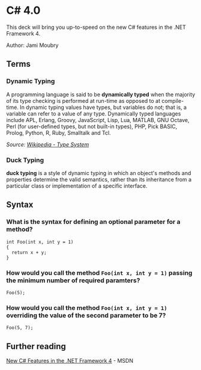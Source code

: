 C# 4.0
======

This deck will bring you up-to-speed on the new C# features in the .NET Framework 4.

Author: Jami Moubry

## Terms

### Dynamic Typing

A programming language is said to be **dynamically typed** when the majority of its type checking is performed at run-time as opposed to at compile-time. In dynamic typing values have types, but variables do not; that is, a variable can refer to a value of any type. Dynamically typed languages include APL, Erlang, Groovy, JavaScript, Lisp, Lua, MATLAB, GNU Octave, Perl (for user-defined types, but not built-in types), PHP, Pick BASIC, Prolog, Python, R, Ruby, Smalltalk and Tcl.

*Source: [Wikipedia - Type System](http://en.wikipedia.org/wiki/Type_system#Dynamic_typing)*

### Duck Typing

**duck typing** is a style of dynamic typing in which an object's methods and properties determine the valid semantics, rather than its inheritance from a particular class or implementation of a specific interface.

## Syntax

### What is the syntax for defining an optional parameter for a method?

    int Foo(int x, int y = 1)
    {
      return x + y;
    }

### How would you call the method `Foo(int x, int y = 1)` passing the minimum number of required paramters?

    Foo(5);

### How would you call the method `Foo(int x, int y = 1)` overriding the value of the second parameter to be 7?

    Foo(5, 7);

## Further reading

[New C# Features in the .NET Framework 4](http://msdn.microsoft.com/en-us/magazine/ff796223.aspx) - MSDN
